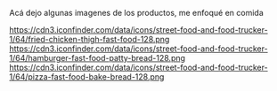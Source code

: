 Acá dejo algunas imagenes de los productos, me enfoqué en comida

https://cdn3.iconfinder.com/data/icons/street-food-and-food-trucker-1/64/fried-chicken-thigh-fast-food-128.png
https://cdn3.iconfinder.com/data/icons/street-food-and-food-trucker-1/64/hamburger-fast-food-patty-bread-128.png
https://cdn3.iconfinder.com/data/icons/street-food-and-food-trucker-1/64/pizza-fast-food-bake-bread-128.png

